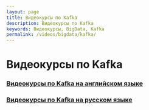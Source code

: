 ```yaml
---
layout: page
title: Видеокурсы по Kafka
description: Видеокурсы по Kafka
keywords: Видеокурсы, BigData, Kafka
permalink: /videos/bigdata/kafka/
---
```


# Видеокурсы по Kafka

### [Видеокурсы по Kafka на английском языке](/videos/bigdata/kafka/en/)

### [Видеокурсы по Kafka на русском языке](/videos/bigdata/kafka/ru/)
